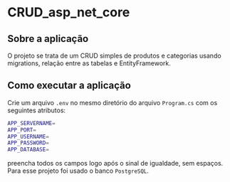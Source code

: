 # CRUD_asp_net_core
## Sobre a aplicação
O projeto se trata de um CRUD simples de produtos e categorias usando migrations, relação entre as tabelas e EntityFramework.

## Como executar a aplicação
Crie um arquivo `.env` no mesmo diretório do arquivo `Program.cs` com os seguintes atributos:

```bash
APP_SERVERNAME=
APP_PORT=
APP_USERNAME=
APP_PASSWORD=
APP_DATABASE=
```

preencha todos os campos logo após o sinal de igualdade, sem espaços. Para esse projeto foi usado o banco `PostgreSQL`.
